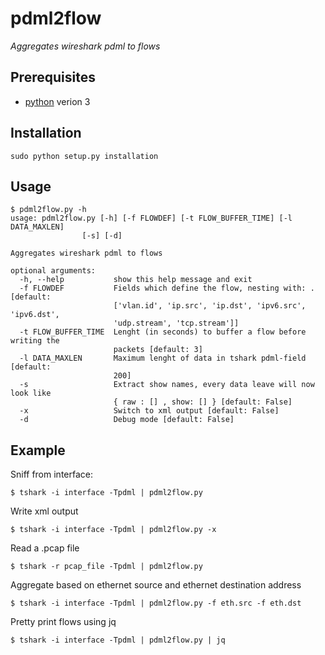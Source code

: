# pdml2flow
_Aggregates wireshark pdml to flows_

## Prerequisites
* [python] verion 3

## Installation
    sudo python setup.py installation

## Usage
    $ pdml2flow.py -h
    usage: pdml2flow.py [-h] [-f FLOWDEF] [-t FLOW_BUFFER_TIME] [-l DATA_MAXLEN]
                    [-s] [-d]
    
    Aggregates wireshark pdml to flows
    
    optional arguments:
      -h, --help           show this help message and exit
      -f FLOWDEF           Fields which define the flow, nesting with: . [default:
                           ['vlan.id', 'ip.src', 'ip.dst', 'ipv6.src', 'ipv6.dst',
                           'udp.stream', 'tcp.stream']]
      -t FLOW_BUFFER_TIME  Lenght (in seconds) to buffer a flow before writing the
                           packets [default: 3]
      -l DATA_MAXLEN       Maximum lenght of data in tshark pdml-field [default:
                           200]
      -s                   Extract show names, every data leave will now look like
                           { raw : [] , show: [] } [default: False]
      -x                   Switch to xml output [default: False]
      -d                   Debug mode [default: False]

## Example
Sniff from interface:

    $ tshark -i interface -Tpdml | pdml2flow.py

Write xml output

    $ tshark -i interface -Tpdml | pdml2flow.py -x

Read a .pcap file

    $ tshark -r pcap_file -Tpdml | pdml2flow.py

Aggregate based on ethernet source and ethernet destination address

    $ tshark -i interface -Tpdml | pdml2flow.py -f eth.src -f eth.dst

Pretty print flows using jq

    $ tshark -i interface -Tpdml | pdml2flow.py | jq

[python]: https://www.python.org/
[wireshark]: https://www.wireshark.org/
[dict2xml]: https://github.com/delfick/python-dict2xml
